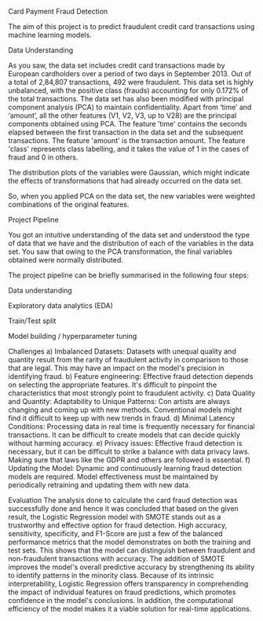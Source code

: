 Card Payment Fraud Detection

The aim of this project is to predict fraudulent credit card transactions using machine learning models.

Data Understanding

As you saw, the data set includes credit card transactions made by European cardholders over a period of two days in September 2013. Out of a total of 2,84,807 transactions, 492 were fraudulent. This data set is highly unbalanced, with the positive class (frauds) accounting for only 0.172% of the total transactions. The data set has also been modified with principal component analysis (PCA) to maintain confidentiality. Apart from ‘time’ and ‘amount’, all the other features (V1, V2, V3, up to V28) are the principal components obtained using PCA. The feature 'time' contains the seconds elapsed between the first transaction in the data set and the subsequent transactions. The feature 'amount' is the transaction amount. The feature 'class' represents class labelling, and it takes the value of 1 in the cases of fraud and 0 in others.

The distribution plots of the variables were Gaussian, which might indicate the effects of transformations that had already occurred on the data set.

So, when you applied PCA on the data set, the new variables were weighted combinations of the original features.

Project Pipeline

You got an intuitive understanding of the data set and understood the type of data that we have and the distribution of each of the variables in the data set. You saw that owing to the PCA transformation, the final variables obtained were normally distributed.

The project pipeline can be briefly summarised in the following four steps:

Data understanding

Exploratory data analytics (EDA)

Train/Test split

Model building / hyperparameter tuning

Challenges
a) Imbalanced Datasets: Datasets with unequal quality and quantity result from the rarity of fraudulent activity in comparison to those that are legal. This may have an impact on the model's precision in identifying fraud.
b) Feature engineering: Effective fraud detection depends on selecting the appropriate features. It's difficult to pinpoint the characteristics that most strongly point to fraudulent activity.
c) Data Quality and Quantity: Adaptability to Unique Patterns: Con artists are always changing and coming up with new methods. Conventional models might find it difficult to keep up with new trends in fraud.
d) Minimal Latency Conditions: Processing data in real time is frequently necessary for financial transactions. It can be difficult to create models that can decide quickly without harming accuracy.
e) Privacy issues: Effective fraud detection is necessary, but it can be difficult to strike a balance with data privacy laws. Making sure that laws like the GDPR and others are followed is essential.
f) Updating the Model: Dynamic and continuously learning fraud detection models are required. Model effectiveness must be maintained by periodically retraining and updating them with new data.

Evaluation
The analysis done to calculate the card fraud detection was successfully done and hence it was concluded that based on the given result, the Logistic Regression model with SMOTE stands out as a trustworthy and effective option for fraud detection. High accuracy, sensitivity, specificity, and F1-Score are just a few of the balanced performance metrics that the model demonstrates on both the training and test sets. This shows that the model can distinguish between fraudulent and non-fraudulent transactions with accuracy. The addition of SMOTE improves the model's overall predictive accuracy by strengthening its ability to identify patterns in the minority class. Because of its intrinsic interpretability, Logistic Regression offers transparency in comprehending the impact of individual features on fraud predictions, which promotes confidence in the model's conclusions. In addition, the computational efficiency of the model makes it a viable solution for real-time applications.
